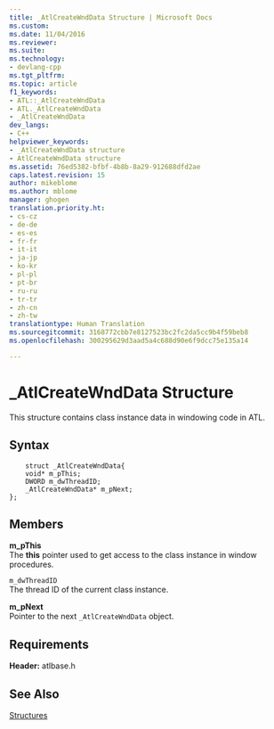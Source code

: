 ```yaml
---
title: _AtlCreateWndData Structure | Microsoft Docs
ms.custom: 
ms.date: 11/04/2016
ms.reviewer: 
ms.suite: 
ms.technology:
- devlang-cpp
ms.tgt_pltfrm: 
ms.topic: article
f1_keywords:
- ATL::_AtlCreateWndData
- ATL._AtlCreateWndData
- _AtlCreateWndData
dev_langs:
- C++
helpviewer_keywords:
- _AtlCreateWndData structure
- AtlCreateWndData structure
ms.assetid: 76ed5382-bfbf-4b8b-8a29-912688dfd2ae
caps.latest.revision: 15
author: mikeblome
ms.author: mblome
manager: ghogen
translation.priority.ht:
- cs-cz
- de-de
- es-es
- fr-fr
- it-it
- ja-jp
- ko-kr
- pl-pl
- pt-br
- ru-ru
- tr-tr
- zh-cn
- zh-tw
translationtype: Human Translation
ms.sourcegitcommit: 3168772cbb7e8127523bc2fc2da5cc9b4f59beb8
ms.openlocfilehash: 300295629d3aad5a4c688d90e6f9dcc75e135a14

---
```

# _AtlCreateWndData Structure
This structure contains class instance data in windowing code in ATL.  
  
## Syntax  
  
```
    struct _AtlCreateWndData{
    void* m_pThis;
    DWORD m_dwThreadID;
    _AtlCreateWndData* m_pNext;
};
```  
  
## Members  
 **m_pThis**  
 The **this** pointer used to get access to the class instance in window procedures.  
  
 `m_dwThreadID`  
 The thread ID of the current class instance.  
  
 **m_pNext**  
 Pointer to the next `_AtlCreateWndData` object.  
  
## Requirements  
 **Header:** atlbase.h  
  
## See Also  
 [Structures](../../atl/reference/atl-structures.md)








<!--HONumber=Jan17_HO1-->


